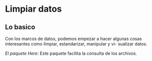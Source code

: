 # Limpiar datos

## Lo basico

Con los marcos de datos, podemos empezar a hacer algunas cosas interesantes como limpiar, estandarizar, manipular y vi-
sualizar datos.

*El paquete Here*: Este paquete facilita la consulta de los archivos.
